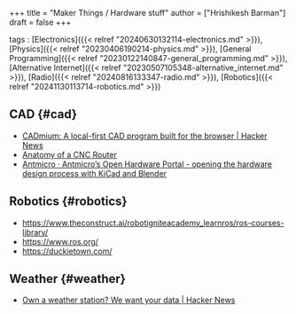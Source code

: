 +++
title = "Maker Things / Hardware stuff"
author = ["Hrishikesh Barman"]
draft = false
+++

tags
: [Electronics]({{< relref "20240630132114-electronics.md" >}}), [Physics]({{< relref "20230406190214-physics.md" >}}), [General Programming]({{< relref "20230122140847-general_programming.md" >}}), [Alternative Internet]({{< relref "20230507105348-alternative_internet.md" >}}), [Radio]({{< relref "20240816133347-radio.md" >}}), [Robotics]({{< relref "20241130113714-robotics.md" >}})


## CAD {#cad}

-   [CADmium: A local-first CAD program built for the browser | Hacker News](https://news.ycombinator.com/item?id=40428827)
-   [Anatomy of a CNC Router](https://mattferraro.dev/posts/cnc-router)
-   [Antmicro · Antmicro’s Open Hardware Portal - opening the hardware design process with KiCad and Blender](https://antmicro.com/blog/2023/04/open-hardware-portal/)


## Robotics {#robotics}

-   <https://www.theconstruct.ai/robotigniteacademy_learnros/ros-courses-library/>
-   <https://www.ros.org/>
-   <https://duckietown.com/>


## Weather {#weather}

-   [Own a weather station? We want your data | Hacker News](https://news.ycombinator.com/item?id=40589172)
